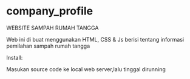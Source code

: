 # company_profile

WEBSITE SAMPAH RUMAH TANGGA

Web ini di buat menggunakan HTML, CSS & Js berisi tentang informasi pemilahan sampah rumah tangga

Install:

Masukan source code ke local web server,lalu tinggal dirunning
